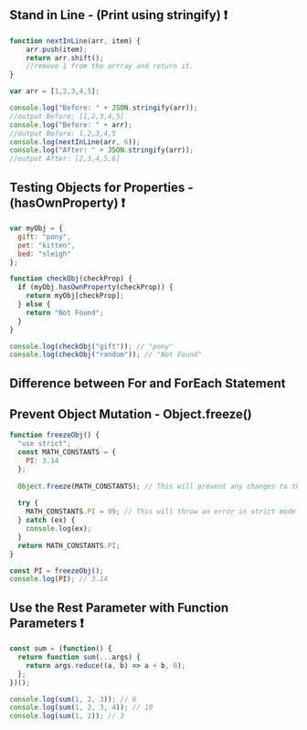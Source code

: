 ## Stand in Line - (Print using stringify) ❗

```js
function nextInLine(arr, item) {
    arr.push(item);
    return arr.shift();
    //remove 1 from the arrray and return it.
}

var arr = [1,2,3,4,5];

console.log("Before: " + JSON.stringify(arr));
//output Before: [1,2,3,4,5]
console.log("Before: " + arr);
//output Before: 1,2,3,4,5
console.log(nextInLine(arr, 6));
console.log("After: " + JSON.stringify(arr));
//output After: [2,3,4,5,6]
```

## Testing Objects for Properties - (hasOwnProperty) ❗

```js
var myObj = {
  gift: "pony",
  pet: "kitten",
  bed: "sleigh"
};

function checkObj(checkProp) {
  if (myObj.hasOwnProperty(checkProp)) {
    return myObj[checkProp];
  } else {
    return "Not Found";
  }
}

console.log(checkObj("gift")); // "pony"
console.log(checkObj("random")); // "Not Found"
```

## Difference between For and ForEach Statement

## Prevent Object Mutation - Object.freeze()

```js
function freezeObj() {
  "use strict";
  const MATH_CONSTANTS = {
    PI: 3.14
  };
  
  Object.freeze(MATH_CONSTANTS); // This will prevent any changes to the object.
  
  try {
    MATH_CONSTANTS.PI = 99; // This will throw an error in strict mode.
  } catch (ex) {
    console.log(ex);
  }
  return MATH_CONSTANTS.PI;
}

const PI = freezeObj();
console.log(PI); // 3.14
```

## Use the Rest Parameter with Function Parameters ❗

```js
const sum = (function() {
  return function sum(...args) {
    return args.reduce((a, b) => a + b, 0);
  };
})();

console.log(sum(1, 2, 3)); // 6
console.log(sum(1, 2, 3, 4)); // 10
console.log(sum(1, 2)); // 3
```